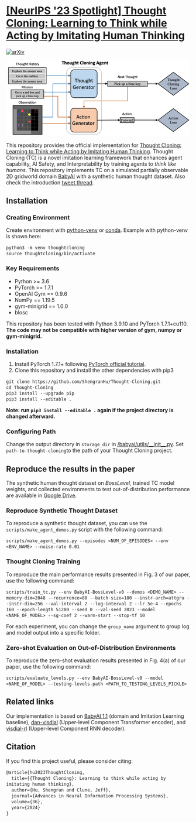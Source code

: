 # [[NeurIPS '23 Spotlight] Thought Cloning: Learning to Think while Acting by Imitating Human Thinking](https://www.shengranhu.com/ThoughtCloning/) 

[![arXiv](https://img.shields.io/badge/arXiv-2306.00323-b31b1b.svg)](https://arxiv.org/abs/2306.00323)

<p align="center">
<img width="500" src="./media/TC_framework.png" alt="Image">
</p>

This repository provides the official implementation for [Thought Cloning: Learning to Think while Acting by Imitating Human Thinking](https://www.shengranhu.com/ThoughtCloning/). Thought Cloning (TC) is a novel imitation learning framework that enhances agent capability, AI Safety, and Interpretability by training agents to *think like humans*. This repository implements TC on a simulated partially observable 2D gridworld domain [BabyAI](https://github.com/mila-iqia/babyai) with a synthetic human thought dataset. Also check the introduction [tweet thread](https://twitter.com/jeffclune/status/1664618665160085505).

## Installation 
### Creating Environment
Create environment with [python-venv](https://docs.python.org/3.6/library/venv.html) or [conda](https://docs.conda.io/en/latest/). Example with python-venv is shown here:
```
python3 -m venv thoughtcloning
source thoughtcloning/bin/activate 
```

### Key Requirements
- Python >= 3.6
- PyTorch >= 1.7.1
- OpenAI Gym == 0.9.6
- NumPy == 1.19.5
- gym-minigrid == 1.0.0
- blosc  

This repository has been tested with Python 3.9.10 and PyTorch 1.7.1+cu110. **The code may not be compatible with higher version of gym, numpy or gym-minigrid.**

### Installation
1. Install PyTorch 1.7.1+ following [PyTorch official tutorial](https://pytorch.org/get-started/locally/). 
2. Clone this repository and install the other dependencies with pip3
```
git clone https://github.com/ShengranHu/Thought-Cloning.git
cd Thought-Cloning
pip3 install --upgrade pip
pip3 install --editable .
```
**Note: run `pip3 install --editable .` again if the project directory is changed afterward.**

### Configuring Path

Change the output directory in `storage_dir` in [/babyai/utils/\_\_init\_\_.py](https://github.com/ShengranHu/Thought-Cloning/blob/main/babyai/utils/__init__.py). Set `path-to-thought-cloning`to the path of your Thought Cloning project.

## Reproduce the results in the paper

The synthetic human thought dataset on *BossLevel*, trained TC model weights, and collected environments to test out-of-distribution performance are available in [Google Drive](https://drive.google.com/drive/folders/1CMgQtl7GTr0hR7wy3nXDhjdh_wi5gd5T?usp=sharing).

### Reproduce Synthetic Thought Dataset

To reproduce a synthetic thought dataset, you can use the `scripts/make_agent_demos.py` script with the following command:

```
scripts/make_agent_demos.py --episodes <NUM_OF_EPISODES> --env <ENV_NAME> --noise-rate 0.01
```


### Thought Cloning Training

To reproduce the main performance results presented in Fig. 3 of our paper, use the following command:

```
scripts/train_tc.py --env BabyAI-BossLevel-v0 --demos <DEMO_NAME> --memory-dim=2048 --recurrence=80 --batch-size=180 --instr-arch=attgru --instr-dim=256 --val-interval 2 --log-interval 2 --lr 5e-4 --epochs 160 --epoch-length 51200 --seed 0 --val-seed 2023 --model <NAME_OF_MODEL> --sg-coef 2 --warm-start --stop-tf 10
```

For each experiment, you can change the `group_name` argument to group log and model output into a specific folder.

### Zero-shot Evaluation on Out-of-Distribution Environments

To reproduce the zero-shot evaluation results presented in Fig. 4(a) of our paper, use the following command:

```
scripts/evaluate_levels.py --env BabyAI-BossLevel-v0 --model <NAME_OF_MODEL> --testing-levels-path <PATH_TO_TESTING_LEVELS_PICKLE>
```


## Related links
Our implementation is based on [BabyAI 1.1](https://github.com/mila-iqia/babyai) (domain and Imitation Learning baseline), [dan-visdial](https://github.com/gicheonkang/dan-visdial/tree/master/encoders) (Upper-level Component Transformer encoder), and [visdial-rl](https://github.com/batra-mlp-lab/visdial-rl/blob/master/visdial/models/decoders/gen.py) (Upper-level Component RNN decoder).

## Citation
If you find this project useful, please consider citing:
```
@article{hu2023ThoughtCloning,
  title={{Thought Cloning}: Learning to think while acting by imitating human thinking},
  author={Hu, Shengran and Clune, Jeff},
  journal={Advances in Neural Information Processing Systems},
  volume={36},
  year={2024}
}
```
